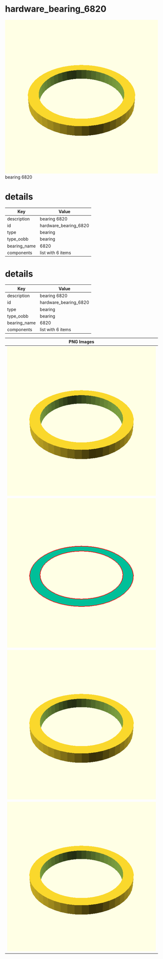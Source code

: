 # hardware_bearing_6820  
![true.png](true.png)  
bearing 6820
# details
| Key          | Value                                                                                                                                                                                                                                                                                                                                                                                                                                                                                                                                                                                                                                                                                                                |
| ------------ | -------------------------------------------------------------------------------------------------------------------------------------------------------------------------------------------------------------------------------------------------------------------------------------------------------------------------------------------------------------------------------------------------------------------------------------------------------------------------------------------------------------------------------------------------------------------------------------------------------------------------------------------------------------------------------------------------------------------- |
| description  | bearing 6820                                                                                                                                                                                                                                                                                                                                                                                                                                                                                                                                                                                                                                                                                                         |
| id           | hardware_bearing_6820                                                                                                                                                                                                                                                                                                                                                                                                                                                                                                                                                                                                                                                                                                |
| type         | bearing                                                                                                                                                                                                                                                                                                                                                                                                                                                                                                                                                                                                                                                                                                              |
| type_oobb    | bearing                                                                                                                                                                                                                                                                                                                                                                                                                                                                                                                                                                                                                                                                                                              |
| bearing_name | 6820                                                                                                                                                                                                                                                                                                                                                                                                                                                                                                                                                                                                                                                                                                                 |
| components   | list with 6 items                                                                                                                                                                                                                                                                                                                                                                                                                                                                                                                                                                                                                                                                                                    |

# details
| Key          | Value                                                                                                                                                                                                                                                                                                                                                                                                                                                                                                                                                                                                                                                                                                                |
| ------------ | -------------------------------------------------------------------------------------------------------------------------------------------------------------------------------------------------------------------------------------------------------------------------------------------------------------------------------------------------------------------------------------------------------------------------------------------------------------------------------------------------------------------------------------------------------------------------------------------------------------------------------------------------------------------------------------------------------------------- |
| description  | bearing 6820                                                                                                                                                                                                                                                                                                                                                                                                                                                                                                                                                                                                                                                                                                         |
| id           | hardware_bearing_6820                                                                                                                                                                                                                                                                                                                                                                                                                                                                                                                                                                                                                                                                                                |
| type         | bearing                                                                                                                                                                                                                                                                                                                                                                                                                                                                                                                                                                                                                                                                                                              |
| type_oobb    | bearing                                                                                                                                                                                                                                                                                                                                                                                                                                                                                                                                                                                                                                                                                                              |
| bearing_name | 6820                                                                                                                                                                                                                                                                                                                                                                                                                                                                                                                                                                                                                                                                                                                 |
| components   | list with 6 items                                                                                                                                                                                                                                                                                                                                                                                                                                                                                                                                                                                                                                                                                                    |

| PNG Images |
| --- |
| ![3dpr.png](3dpr.png) |
| ![laser-flat.png](laser-flat.png) |
| ![laser.png](laser.png) |
| ![true.png](true.png) |

